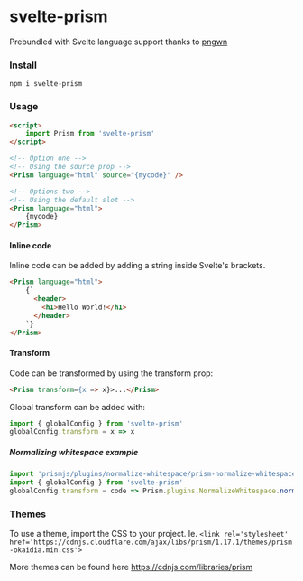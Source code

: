 # svelte-prism
Prebundled with Svelte language support thanks to [pngwn](https://github.com/pngwn/prism-svelte)

### Install
``npm i svelte-prism``


### Usage
```html
<script>
    import Prism from 'svelte-prism'
</script>

<!-- Option one -->
<!-- Using the source prop -->
<Prism language="html" source="{mycode}" />

<!-- Options two -->
<!-- Using the default slot -->
<Prism language="html">
    {mycode}
</Prism>
```

#### Inline code
Inline code can be added by adding a string inside Svelte's brackets.
```html
<Prism language="html">
    {`
      <header>
        <h1>Hello World!</h1>
      </header>
    `}
</Prism>
```

#### Transform
Code can be transformed by using the transform prop:
```html
<Prism transform={x => x}>...</Prism>
```
Global transform can be added with:
```javascript
import { globalConfig } from 'svelte-prism'
globalConfig.transform = x => x

```
##### Normalizing whitespace example
```javascript
import 'prismjs/plugins/normalize-whitespace/prism-normalize-whitespace'
import { globalConfig } from 'svelte-prism'
globalConfig.transform = code => Prism.plugins.NormalizeWhitespace.normalize(code)
```


### Themes
To use a theme, import the CSS to your project. Ie.
``<link rel='stylesheet' href='https://cdnjs.cloudflare.com/ajax/libs/prism/1.17.1/themes/prism-okaidia.min.css'>``

More themes can be found here
https://cdnjs.com/libraries/prism
